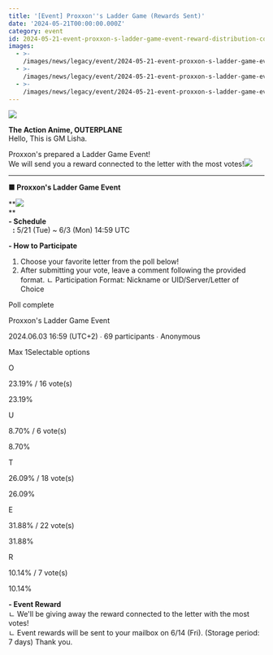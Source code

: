 ```yaml
---
title: '[Event] Proxxon''s Ladder Game (Rewards Sent)'
date: '2024-05-21T00:00:00.000Z'
category: event
id: 2024-05-21-event-proxxon-s-ladder-game-event-reward-distribution-completed
images:
  - >-
    /images/news/legacy/event/2024-05-21-event-proxxon-s-ladder-game-event-reward-distribution-completed/c1851c3efd614683af39b19df0e445e2.webp
  - >-
    /images/news/legacy/event/2024-05-21-event-proxxon-s-ladder-game-event-reward-distribution-completed/c5e5c971465c4f05a3fa21dae4e9687f_002.webp
  - >-
    /images/news/legacy/event/2024-05-21-event-proxxon-s-ladder-game-event-reward-distribution-completed/88a13e84e8d8406a8641b937bf7f1a1b.webp
---
```


![](/images/news/legacy/event/2024-05-21-event-proxxon-s-ladder-game-event-reward-distribution-completed/c1851c3efd614683af39b19df0e445e2.webp)  
  

**The Action Anime, OUTERPLANE**  
Hello, This is GM Lisha.

  
Proxxon's prepared a Ladder Game Event!  
We will send you a reward connected to the letter with the most votes!![](/images/news/legacy/event/2024-05-21-event-proxxon-s-ladder-game-event-reward-distribution-completed/c5e5c971465c4f05a3fa21dae4e9687f_002.webp)  
  

* * *

  
**■ Proxxon's Ladder Game Event**

**![](/images/news/legacy/event/2024-05-21-event-proxxon-s-ladder-game-event-reward-distribution-completed/88a13e84e8d8406a8641b937bf7f1a1b.webp)  
**  
**\- Schedule**  
  **:** 5/21 (Tue) ~ 6/3 (Mon) 14:59 UTC  
  
**\- How to Participate**   
1) Choose your favorite letter from the poll below!  
2) After submitting your vote, leave a comment following the provided format. ㄴ Participation Format: Nickname or UID/Server/Letter of Choice

Poll complete

Proxxon's Ladder Game Event

2024.06.03 16:59 (UTC+2) ∙ 69 participants ∙ Anonymous

Max 1Selectable options

O

23.19% / 16 vote(s)

23.19%

U

8.70% / 6 vote(s)

8.70%

T

26.09% / 18 vote(s)

26.09%

E

31.88% / 22 vote(s)

31.88%

R

10.14% / 7 vote(s)

10.14%

  
**\- Event Reward**  
ㄴ We'll be giving away the reward connected to the letter with the most votes!  
ㄴ Event rewards will be sent to your mailbox on 6/14 (Fri). (Storage period: 7 days) Thank you.
